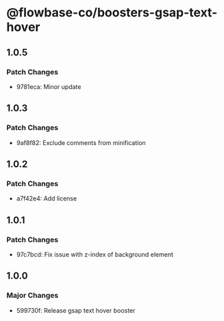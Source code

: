 # @flowbase-co/boosters-gsap-text-hover

## 1.0.5

### Patch Changes

- 9781eca: Minor update

## 1.0.3

### Patch Changes

- 9af8f82: Exclude comments from minification

## 1.0.2

### Patch Changes

- a7f42e4: Add license

## 1.0.1

### Patch Changes

- 97c7bcd: Fix issue with z-index of background element

## 1.0.0

### Major Changes

- 599730f: Release gsap text hover booster
